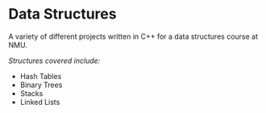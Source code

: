 # Data Structures
A variety of different projects written in C++ for a data structures course at NMU. 

*Structures covered include:*

* Hash Tables
* Binary Trees
* Stacks
* Linked Lists